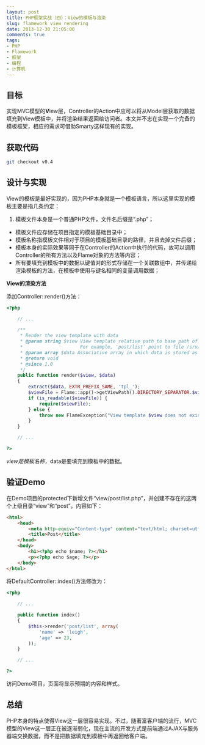 ```yaml
---
layout: post
title: PHP框架实战（四）：View的模板与渲染
slug: flamework view rendering
date: 2013-12-30 21:05:00
comments: true
tags:
- PHP
- Flamework
- 框架
- 编程
- 计算机
---
```


目标
----

实现MVC模型的**V**iew层，Controller的Action中应可以将从Model层获取的数据填充到View模板中，并将渲染结果返回给访问者。本文并不志在实现一个完备的模板框架，相应的需求可借助Smarty这样现有的实现。

获取代码
--------

```bash
git checkout v0.4
```

设计与实现
----------

View的模板是最好实现的，因为PHP本身就是一个模板语言，所以这里实现的模板主要是指几条约定：

  1. 模板文件本身是一个普通PHP文件，文件名后缀是“.php”；
  - 模板文件应存储在项目指定的模板基础目录中；
  - 模板名称指模板文件相对于项目的模板基础目录的路径，并且去掉文件后缀；
  - 模板本身的实际效果等同于在Controller的Action中执行的代码，故可以调用Controller的所有方法以及Flame对象的方法等内容；
  - 所有要填充到模板中的数据以键值对的形式存储在一个关联数组中，并传递给渲染模板的方法，在模板中使用与键名相同的变量调用数据；

**View的渲染方法**

添加Controller::render()方法：

```php
<?php

    // ...

    /**
     * Render the view template with data
     * @param string $view View template relative path to base path of the templates
     *                     For example, 'post/list' point to file /srv/http/mysite/protected/view/post/list.php
     * @param array $data Associative array in which data is stored as key-value pairs
     * @return void
     * @since 1.0
     */
    public function render($view, $data)
    {
        extract($data, EXTR_PREFIX_SAME, 'tpl_');
        $viewFile = Flame::app()->getViewPath().DIRECTORY_SEPARATOR.$view.'.php';
        if (is_readable($viewFile)) {
            require($viewFile);
        } else {
            throw new FlameException("View template $view does not exist or cannot be readable.");
        }
    }

    // ...

?>
```

$view是模板名称，$data是要填充到模板中的数据。

验证Demo
--------

在Demo项目的protected下新增文件“view/post/list.php”，并创建不存在的这两个上级目录“view”和“post”。内容如下：

```html
<html>
    <head>
        <meta http-equiv="Content-type" content="text/html; charset=utf-8">
        <title>Post</title>
    </head>
    <body>
        <h1><?php echo $name; ?></h1>
        <p><?php echo $age; ?></p>
    </body>
</html>
```

将DefaultController::index()方法修改为：

```php
<?php
    
    // ...

    public function index()
    {
        $this->render('post/list', array(
            'name' => 'leigh',
            'age' => 23,
        ));
    }

    // ...

?>
```

访问Demo项目，页面将显示预期的内容和样式。

总结
----

PHP本身的特点使得View这一层很容易实现。不过，随著富客户端的流行，MVC模型的View这一层正在被逐渐弱化，现在主流的开发方式是前端通过AJAX与服务器端交换数据，而不是把数据填充到模板中再返回给客户端。
